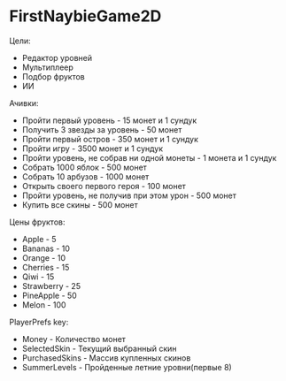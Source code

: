# FirstNaybieGame2D

Цели:
- Редактор уровней
- Мультиплеер
- Подбор фруктов
- ИИ

Ачивки:
- Пройти первый уровень - 15 монет и 1 сундук
- Получить 3 звезды за уровень - 50 монет
- Пройти первый остров - 350 монет и 1 сундук
- Пройти игру - 3500 монет и 1 сундук
- Пройти уровень, не собрав ни одной монеты - 1 монета и 1 сундук
- Собрать 1000 яблок - 500 монет
- Собрать 10 арбузов - 1000 монет
- Открыть своего первого героя - 100 монет
- Пройти уровень, не получив при этом урон - 500 монет
- Купить все скины - 500 монет


Цены фруктов:
- Apple - 5
- Bananas - 10
- Orange - 10
- Cherries - 15
- Qiwi - 15
- Strawberry - 25
- PineApple - 50
- Melon - 100


PlayerPrefs key:
- Money - Количество монет
- SelectedSkin - Текущий выбранный скин
- PurchasedSkins - Массив купленных скинов
- SummerLevels - Пройденные летние уровни(первые 8)
